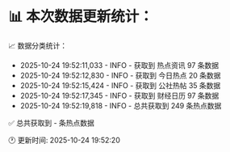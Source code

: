 📊 本次数据更新统计：
==========================

📈 数据分类统计：
- 2025-10-24 19:52:11,033 - INFO - 获取到 热点资讯 97 条数据
- 2025-10-24 19:52:12,830 - INFO - 获取到 今日热点 20 条数据
- 2025-10-24 19:52:15,424 - INFO - 获取到 公社热帖 35 条数据
- 2025-10-24 19:52:17,345 - INFO - 获取到 财经日历 97 条数据
- 2025-10-24 19:52:19,818 - INFO - 总共获取到 249 条热点数据

✅ 总共获取到 - 条热点数据

🕐 更新时间: 2025-10-24 19:52:20
